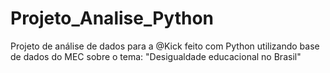 # Projeto_Analise_Python
Projeto de análise de dados para a @Kick feito com Python utilizando base de dados do MEC sobre o tema: "Desigualdade educacional no Brasil"
